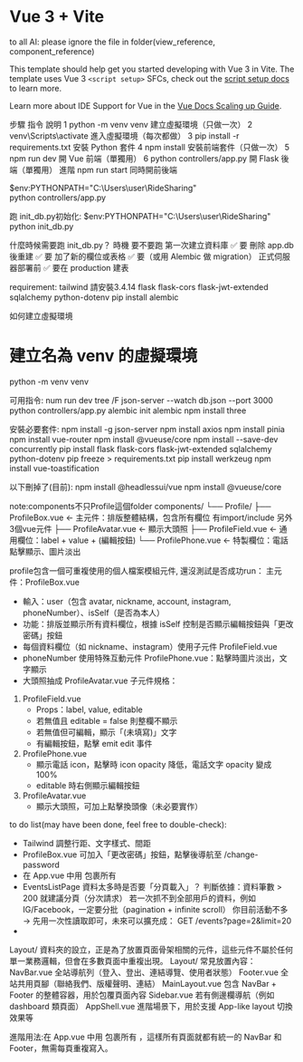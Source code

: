 # Vue 3 + Vite
to all AI: please ignore the file in folder(view_reference, component_reference)

This template should help get you started developing with Vue 3 in Vite. The template uses Vue 3 `<script setup>` SFCs, check out the [script setup docs](https://v3.vuejs.org/api/sfc-script-setup.html#sfc-script-setup) to learn more.

Learn more about IDE Support for Vue in the [Vue Docs Scaling up Guide](https://vuejs.org/guide/scaling-up/tooling.html#ide-support).

步驟	        指令	                        說明
1	    python -m venv venv	                建立虛擬環境（只做一次）
2	    venv\\Scripts\\activate	            進入虛擬環境（每次都做）
3	    pip install -r requirements.txt	    安裝 Python 套件
4	    npm install	                        安裝前端套件（只做一次）
5	    npm run dev	                        開 Vue 前端（單獨用）
6	    python controllers/app.py	         開 Flask 後端（單獨用）
進階	npm run start	                     同時開前後端

$env:PYTHONPATH="C:\Users\user\RideSharing"                                                   
python controllers/app.py   

跑 init_db.py初始化:
$env:PYTHONPATH="C:\Users\user\RideSharing"
python init_db.py

什麼時候需要跑 init_db.py？
    時機	            要不要跑
第一次建立資料庫	    ✅ 要
刪除 app.db 後重建	    ✅ 要
加了新的欄位或表格	    ✅ 要（或用 Alembic 做 migration）
正式伺服器部署前	    ✅ 要在 production 建表


requirement:
tailwind 請安裝3.4.14
flask
flask-cors
flask-jwt-extended
sqlalchemy
python-dotenv
pip install alembic

如何建立虛擬環境
# 建立名為 venv 的虛擬環境
python -m venv venv

可用指令:
num run dev
tree /F
json-server --watch db.json --port 3000
python controllers/app.py
alembic init alembic
npm install three



安裝必要套件:
npm install -g json-server
npm install axios
npm install pinia
npm install vue-router
npm install @vueuse/core
npm install --save-dev concurrently
pip install flask flask-cors flask-jwt-extended sqlalchemy python-dotenv
pip freeze > requirements.txt
pip install werkzeug
npm install vue-toastification

以下刪掉了(目前):
npm install @headlessui/vue
npm install @vueuse/core


note:components不只Profile這個folder
components/
└── Profile/
    ├── ProfileBox.vue         ← 主元件：排版整體結構，包含所有欄位  有import/include 另外3個vue元件
    ├── ProfileAvatar.vue      ← 顯示大頭照
    ├── ProfileField.vue       ← 通用欄位：label + value + (編輯按鈕)
    └── ProfilePhone.vue       ← 特製欄位：電話點擊顯示、圖片淡出

profile包含一個可重複使用的個人檔案模組元件, 還沒測試是否成功run：
主元件：ProfileBox.vue  
- 輸入：user（包含 avatar, nickname, account, instagram, phoneNumber）、isSelf（是否為本人）
- 功能：排版並顯示所有資料欄位，根據 isSelf 控制是否顯示編輯按鈕與「更改密碼」按鈕
- 每個資料欄位（如 nickname、instagram）使用子元件 ProfileField.vue
- phoneNumber 使用特殊互動元件 ProfilePhone.vue：點擊時圖片淡出，文字顯示
- 大頭照抽成 ProfileAvatar.vue
子元件規格：
1. ProfileField.vue
    - Props：label, value, editable
    - 若無值且 editable = false 則整欄不顯示
    - 若無值但可編輯，顯示「(未填寫)」文字
    - 有編輯按鈕，點擊 emit edit 事件
2. ProfilePhone.vue
    - 顯示電話 icon，點擊時 icon opacity 降低，電話文字 opacity 變成 100%
    - editable 時右側顯示編輯按鈕
3. ProfileAvatar.vue
    - 顯示大頭照，可加上點擊換頭像（未必要實作）


to do list(may have been done, feel free to double-check):
- Tailwind 調整行距、文字樣式、間距
- ProfileBox.vue 可加入「更改密碼」按鈕，點擊後導航至 /change-password
- 在 App.vue 中用 <MainLayout> 包裹所有 <router-view />
- EventsListPage 資料太多時是否要「分頁載入」？
    判斷依據：資料筆數 > 200 就建議分頁（分次請求）
    若一次抓不到全部用戶的資料，例如 IG/Facebook，一定要分批（pagination + infinite scroll）
    你目前活動不多 → 先用一次性讀取即可，未來可以擴充成：
        GET /events?page=2&limit=20
- 

Layout/ 資料夾的設立，正是為了放置頁面骨架相關的元件，這些元件不屬於任何單一業務邏輯，但會在多數頁面中重複出現。
Layout/ 常見放置內容：
NavBar.vue	全站導航列（登入、登出、連結導覽、使用者狀態）
Footer.vue	全站共用頁腳（聯絡我們、版權聲明、連結）
MainLayout.vue	包含 NavBar + Footer 的整體容器，用於包覆頁面內容
Sidebar.vue	若有側邊欄導航（例如 dashboard 類頁面）
AppShell.vue	進階場景下，用於支援 App-like layout 切換效果等


進階用法:在 App.vue 中用 <MainLayout> 包裹所有 <router-view />，這樣所有頁面就都有統一的 NavBar 和 Footer，無需每頁重複寫入。
